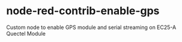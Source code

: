 # node-red-contrib-enable-gps
Custom node to enable GPS module and serial streaming on EC25-A Quectel Module
